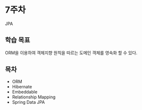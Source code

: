 # 7주차 
JPA

## 학습 목표
ORM을 이용하여 객체지향 원칙을 따르는 도메인 객체를 영속화 할 수 있다.
## 목차

- ORM
- Hibernate
- Embeddable
- Relationship Mapping
- Spring Data JPA